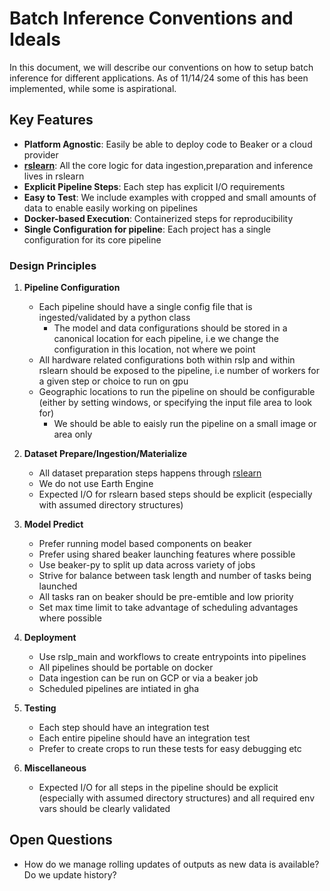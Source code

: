 # Batch Inference Conventions and Ideals

In this document, we will describe our conventions on how to setup batch inference for different applications. As of 11/14/24 some of this has been implemented, while some is aspirational.

## Key Features

- **Platform Agnostic**: Easily be able to deploy code to Beaker or a cloud provider
- **[rslearn](https://github.com/allenai/rslearn)**: All the core logic for data ingestion,preparation and inference lives in rslearn
- **Explicit Pipeline Steps**: Each step has explicit I/O requirements
- **Easy to Test**: We include examples with cropped and small amounts of data to enable easily working on pipelines
- **Docker-based Execution**: Containerized steps for reproducibility
- **Single Configuration for pipeline**: Each project has a single configuration for its core pipeline


### Design Principles

1. **Pipeline Configuration**
    - Each pipeline should have a single config file that is ingested/validated by a python class
        -  The model and data configurations should be stored in a canonical location for each pipeline, i.e we change the configuration in this location, not where we point
    - All hardware related configurations both within rslp and within rslearn should be exposed to the pipeline, i.e number of workers for a given step or choice to run on gpu
    - Geographic locations to run the pipeline on should be configurable (either by setting windows, or specifying the input file area to look for)
        - We should be able to eaisly run the pipeline on a small image or area only


2. **Dataset Prepare/Ingestion/Materialize**
   - All dataset preparation steps happens through [rslearn](https://github.com/allenai/rslearn)
   - We do not use Earth Engine
   - Expected I/O for rslearn based steps should be explicit (especially with assumed directory structures)

2. **Model Predict**
   - Prefer running model based components on beaker
   - Prefer using shared beaker launching features where possible
   - Use beaker-py to split up data across variety of jobs
   - Strive for balance between task length and number of tasks being launched
   - All tasks ran on beaker should be pre-emtible and low priority
   - Set max time limit to take advantage of scheduling advantages where possible

5. **Deployment**
    - Use rslp_main and workflows to create entrypoints into pipelines
    - All pipelines should be portable on docker
    - Data ingestion can be run on GCP or via a beaker job
    - Scheduled pipelines are intiated in gha

6. **Testing**
    - Each step should have an integration test
    - Each entire pipeline should have an integration test
    - Prefer to create crops to run these tests for easy debugging etc

7. **Miscellaneous**
    -  Expected I/O for all steps in the pipeline should be explicit (especially with assumed directory structures) and all required env vars should be clearly validated




## Open Questions
- How do we manage rolling updates of outputs as new data is available? Do we update history?
